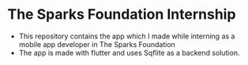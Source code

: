 # The Sparks Foundation Internship

- This repository contains the app which I made while interning as a mobile app developer in The Sparks Foundation
- The app is made with flutter and uses Sqflite as a backend solution.
